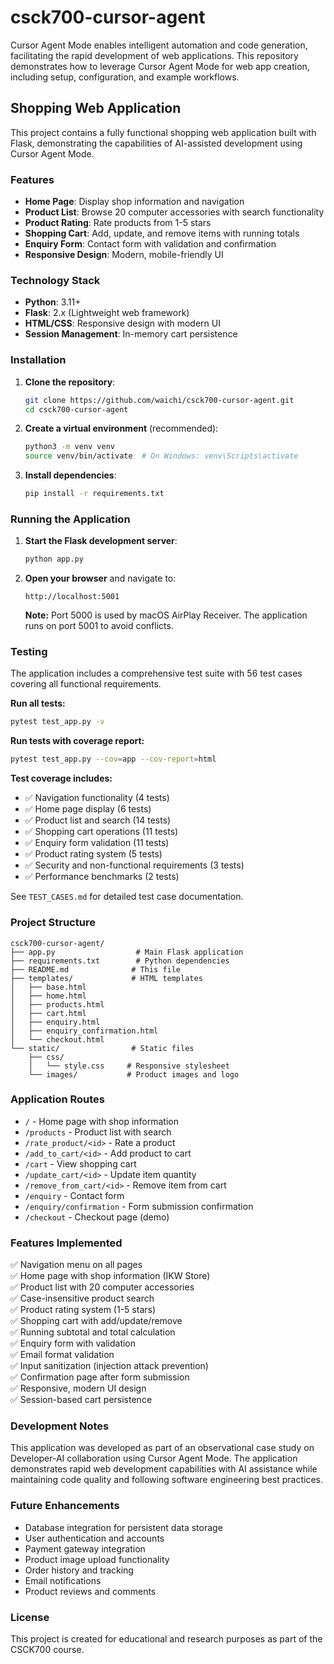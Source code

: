 # csck700-cursor-agent

Cursor Agent Mode enables intelligent automation and code generation, facilitating the rapid development of web applications. This repository demonstrates how to leverage Cursor Agent Mode for web app creation, including setup, configuration, and example workflows.

## Shopping Web Application

This project contains a fully functional shopping web application built with Flask, demonstrating the capabilities of AI-assisted development using Cursor Agent Mode.

### Features

- **Home Page**: Display shop information and navigation
- **Product List**: Browse 20 computer accessories with search functionality
- **Product Rating**: Rate products from 1-5 stars
- **Shopping Cart**: Add, update, and remove items with running totals
- **Enquiry Form**: Contact form with validation and confirmation
- **Responsive Design**: Modern, mobile-friendly UI

### Technology Stack

- **Python**: 3.11+
- **Flask**: 2.x (Lightweight web framework)
- **HTML/CSS**: Responsive design with modern UI
- **Session Management**: In-memory cart persistence

### Installation

1. **Clone the repository**:
   ```bash
   git clone https://github.com/waichi/csck700-cursor-agent.git
   cd csck700-cursor-agent
   ```

2. **Create a virtual environment** (recommended):
   ```bash
   python3 -m venv venv
   source venv/bin/activate  # On Windows: venv\Scripts\activate
   ```

3. **Install dependencies**:
   ```bash
   pip install -r requirements.txt
   ```

### Running the Application

1. **Start the Flask development server**:
   ```bash
   python app.py
   ```

2. **Open your browser** and navigate to:
   ```
   http://localhost:5001
   ```
   
   **Note:** Port 5000 is used by macOS AirPlay Receiver. The application runs on port 5001 to avoid conflicts.

### Testing

The application includes a comprehensive test suite with 56 test cases covering all functional requirements.

**Run all tests:**
```bash
pytest test_app.py -v
```

**Run tests with coverage report:**
```bash
pytest test_app.py --cov=app --cov-report=html
```

**Test coverage includes:**
- ✅ Navigation functionality (4 tests)
- ✅ Home page display (6 tests)
- ✅ Product list and search (14 tests)
- ✅ Shopping cart operations (11 tests)
- ✅ Enquiry form validation (11 tests)
- ✅ Product rating system (5 tests)
- ✅ Security and non-functional requirements (3 tests)
- ✅ Performance benchmarks (2 tests)

See `TEST_CASES.md` for detailed test case documentation.

### Project Structure

```
csck700-cursor-agent/
├── app.py                  # Main Flask application
├── requirements.txt        # Python dependencies
├── README.md              # This file
├── templates/             # HTML templates
│   ├── base.html
│   ├── home.html
│   ├── products.html
│   ├── cart.html
│   ├── enquiry.html
│   ├── enquiry_confirmation.html
│   └── checkout.html
└── static/                # Static files
    ├── css/
    │   └── style.css     # Responsive stylesheet
    └── images/           # Product images and logo
```

### Application Routes

- `/` - Home page with shop information
- `/products` - Product list with search
- `/rate_product/<id>` - Rate a product
- `/add_to_cart/<id>` - Add product to cart
- `/cart` - View shopping cart
- `/update_cart/<id>` - Update item quantity
- `/remove_from_cart/<id>` - Remove item from cart
- `/enquiry` - Contact form
- `/enquiry/confirmation` - Form submission confirmation
- `/checkout` - Checkout page (demo)

### Features Implemented

✅ Navigation menu on all pages  
✅ Home page with shop information (IKW Store)  
✅ Product list with 20 computer accessories  
✅ Case-insensitive product search  
✅ Product rating system (1-5 stars)  
✅ Shopping cart with add/update/remove  
✅ Running subtotal and total calculation  
✅ Enquiry form with validation  
✅ Email format validation  
✅ Input sanitization (injection attack prevention)  
✅ Confirmation page after form submission  
✅ Responsive, modern UI design  
✅ Session-based cart persistence  

### Development Notes

This application was developed as part of an observational case study on Developer-AI collaboration using Cursor Agent Mode. The application demonstrates rapid web development capabilities with AI assistance while maintaining code quality and following software engineering best practices.

### Future Enhancements

- Database integration for persistent data storage
- User authentication and accounts
- Payment gateway integration
- Product image upload functionality
- Order history and tracking
- Email notifications
- Product reviews and comments

### License

This project is created for educational and research purposes as part of the CSCK700 course.

